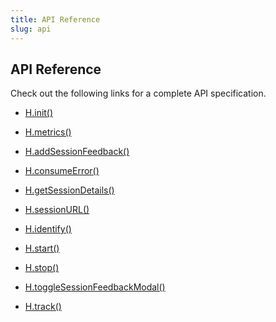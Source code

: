 ```yaml
---
title: API Reference
slug: api
---
```


## API Reference

Check out the following links for a complete API specification.

*   [H.init()](/api/h-init)&#x20;

*   [H.metrics()](/api/h-metrics)&#x20;

*   [H.addSessionFeedback()](/api/h-add-session-feedback)&#x20;

*   [H.consumeError()](/api/h-consume-error)&#x20;

*   [H.getSessionDetails()](/api/h-get-session-details)&#x20;

*   [H.sessionURL()](/api/h-session-url)&#x20;

*   [H.identify()](/api/h-identify)&#x20;

*   [H.start()](/api/h-start)&#x20;

*   [H.stop()](/api/h-stop)&#x20;

*   [H.toggleSessionFeedbackModal()](/api/h-toggle-session-feedback-modal)&#x20;

*   [H.track()](/api/h-track)&#x20;
